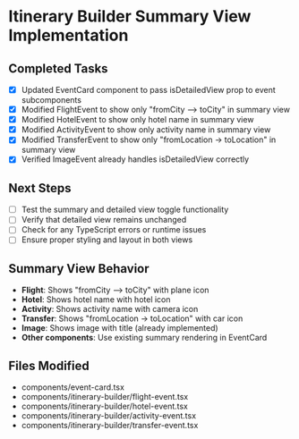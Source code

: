# Itinerary Builder Summary View Implementation

## Completed Tasks
- [x] Updated EventCard component to pass isDetailedView prop to event subcomponents
- [x] Modified FlightEvent to show only "fromCity ⟶ toCity" in summary view
- [x] Modified HotelEvent to show only hotel name in summary view
- [x] Modified ActivityEvent to show only activity name in summary view
- [x] Modified TransferEvent to show only "fromLocation → toLocation" in summary view
- [x] Verified ImageEvent already handles isDetailedView correctly

## Next Steps
- [ ] Test the summary and detailed view toggle functionality
- [ ] Verify that detailed view remains unchanged
- [ ] Check for any TypeScript errors or runtime issues
- [ ] Ensure proper styling and layout in both views

## Summary View Behavior
- **Flight**: Shows "fromCity ⟶ toCity" with plane icon
- **Hotel**: Shows hotel name with hotel icon
- **Activity**: Shows activity name with camera icon
- **Transfer**: Shows "fromLocation → toLocation" with car icon
- **Image**: Shows image with title (already implemented)
- **Other components**: Use existing summary rendering in EventCard

## Files Modified
- components/event-card.tsx
- components/itinerary-builder/flight-event.tsx
- components/itinerary-builder/hotel-event.tsx
- components/itinerary-builder/activity-event.tsx
- components/itinerary-builder/transfer-event.tsx
